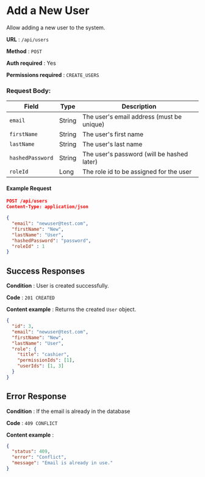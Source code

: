 # Add a New User

Allow adding a new user to the system.

**URL** : `/api/users`

**Method** : `POST`

**Auth required** : Yes

**Permissions required** : `CREATE_USERS`

### Request Body:

| Field            | Type   | Description                                |
| ---------------- | ------ | ------------------------------------------ |
| `email`          | String | The user's email address (must be unique)  |
| `firstName`      | String | The user's first name                      |
| `lastName`       | String | The user's last name                       |
| `hashedPassword` | String | The user's password (will be hashed later) |
| `roleId`         | Long   | The role id to be assigned for the user    |

#### Example Request

```json
POST /api/users
Content-Type: application/json

{
  "email": "newuser@test.com",
  "firstName": "New",
  "lastName": "User",
  "hashedPassword": "password",
  "roleId" : 1
}
```

## Success Responses

**Condition** : User is created successfully.

**Code** : `201 CREATED`

**Content example** : Returns the created `User` object.

```json
{
  "id": 3,
  "email": "newuser@test.com",
  "firstName": "New",
  "lastName": "User",
  "role": {
    "title": "cashier",
    "permissionIds": [1],
    "userIds": [1, 3]
  }
}
```

## Error Response

**Condition** : If the email is already in the database

**Code** : `409 CONFLICT`

**Content example** :

```json
{
  "status": 409,
  "error": "Conflict",
  "message": "Email is already in use."
}
```
